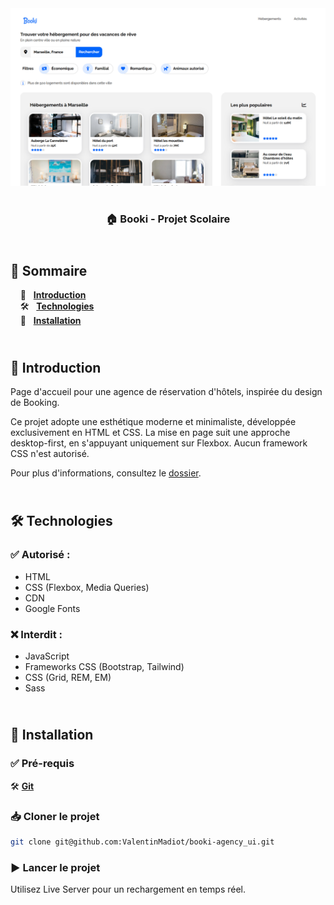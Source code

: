 <div align="center">  
    <a href="https://booki-agency-vm.netlify.app/" target="_blank">  
      <img src="docs/preview.png" alt="Aperçu du projet">  
    </a>
    </br>  
    </br>  
  <h3 align="center">🏠 Booki - Projet Scolaire</h3>  
</div>

## <br /> 📌 Sommaire

&nbsp;&nbsp;&nbsp; 🎨 &nbsp; [**Introduction**](#introduction)<br />
&nbsp;&nbsp;&nbsp; 🛠️ &nbsp; [**Technologies**](#technologies)<br />
&nbsp;&nbsp;&nbsp; 🚀 &nbsp; [**Installation**](#installation)<br />

## <br /> <a name="introduction">🎨 Introduction</a>

Page d'accueil pour une agence de réservation d'hôtels, inspirée du design de Booking.

Ce projet adopte une esthétique moderne et minimaliste, développée exclusivement en HTML et CSS. La mise en page suit une approche desktop-first, en s'appuyant uniquement sur Flexbox. Aucun framework CSS n'est autorisé.

Pour plus d'informations, consultez le [dossier](/docs/).

## <br /> <a name="technologies">🛠️ Technologies</a>

### ✅ **Autorisé :**

- HTML
- CSS (Flexbox, Media Queries)
- CDN
- Google Fonts

### ❌ **Interdit :**

- JavaScript
- Frameworks CSS (Bootstrap, Tailwind)
- CSS (Grid, REM, EM)
- Sass

## <br /> <a name="installation">🚀 Installation</a>

### ✅ Pré-requis

🛠️ [**Git**](https://git-scm.com/) &nbsp;&nbsp;

### 📥 Cloner le projet

```bash
git clone git@github.com:ValentinMadiot/booki-agency_ui.git
```

### ▶️ Lancer le projet

Utilisez Live Server pour un rechargement en temps réel.
